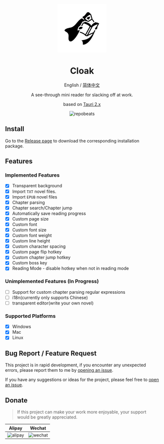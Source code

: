 <div align="center">
  <img src="./public/logo.png" width="160" alt="icon"/>

  <h1 align="center">Cloak</h1>

  English / [简体中文](./README_CN.md)

  A see-through mini reader for slacking off at work.

  based on [Tauri 2.x](https://github.com/tauri-apps/tauri)

  ![repobeats](https://repobeats.axiom.co/api/embed/d02bba2d34b3b88d610c307249c5203800a251eb.svg)
</div>

## Install

Go to the [Release page](https://github.com/cloak-app/cloak/releases) to download the corresponding installation package.

## Features

### Implemented Features

- [x] Transparent background
- [x] Import `TXT` novel files.
- [x] Import `EPUB` novel files
- [x] Chapter parsing
- [x] Chapter search/Chapter jump
- [x] Automatically save reading progress
- [x] Custom page size
- [x] Custom font
- [x] Custom font size
- [x] Custom font weight
- [x] Custom line height
- [x] Custom character spacing
- [x] Custom page flip hotkey
- [x] Custom chapter jump hotkey
- [x] Custom boss key
- [x] Reading Mode - disable hotkey when not in reading mode

### Unimplemented Features (In Progress)

- [ ] Support for custom chapter parsing regular expressions
- [ ] i18n(currently only supports Chinese)
- [ ] transparent editor(write your own novel)

### Supported Platforms

- [x] Windows
- [x] Mac
- [x] Linux

## Bug Report / Feature Request

This project is in rapid development, if you encounter any unexpected errors, please report them to me by [opening an issue](https://github.com/cloak-app/cloak/issues).

If you have any suggestions or ideas for the project, please feel free to [open an issue](https://github.com/cloak-app/cloak/issues).

## Donate

> If this project can make your work more enjoyable, your support would be greatly appreciated.

| Alipay | Wechat |
| :---: | :---: |
| <img src="./public/alipay.jpg" width="200" alt="alipay"/> | <img src="./public/wechat.jpg" width="200" alt="wechat"/> |
